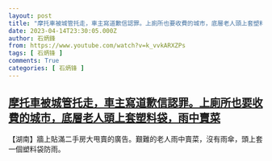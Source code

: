 ```yaml
---
layout: post
title: "摩托車被城管托走，車主寫道歉信認罪。上廁所也要收費的城市，底層老人頭上套塑料袋，雨中賣菜"
date: 2023-04-14T23:30:05.000Z
author: 石炳鋒
from: https://www.youtube.com/watch?v=k_vvkARXZPs
tags: [ 石炳锋 ]
comments: True
categories: [ 石炳锋 ]
---
```

<!--1681515005000-->
[摩托車被城管托走，車主寫道歉信認罪。上廁所也要收費的城市，底層老人頭上套塑料袋，雨中賣菜](https://www.youtube.com/watch?v=k_vvkARXZPs)
------

<div>
【湖南】牆上貼滿二手房大甩賣的廣告。艱難的老人雨中賣菜，沒有雨傘，頭上套一個塑料袋防雨。
</div>

